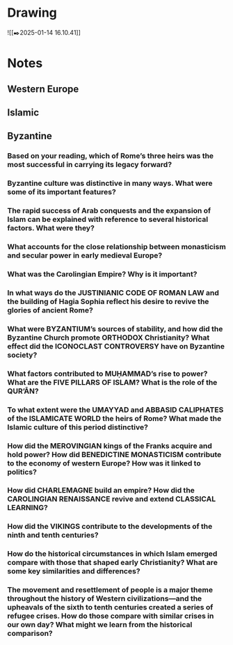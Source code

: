 # Drawing
![[✒️2025-01-14 16.10.41]]

# Notes
## Western Europe
## Islamic
## Byzantine




### Based on your reading, which of Rome’s three heirs was the most successful in carrying its legacy forward?

### Byzantine culture was distinctive in many ways. What were some of its important features?

### The rapid success of Arab conquests and the expansion of Islam can be explained with reference to several historical factors. What were they?

### What accounts for the close relationship between monasticism and secular power in early medieval Europe?

### What was the Carolingian Empire? Why is it important?

### In what ways do the JUSTINIANIC CODE OF ROMAN LAW and the building of Hagia Sophia reflect his desire to revive the glories of ancient Rome?

### What were BYZANTIUM’s sources of stability, and how did the Byzantine Church promote ORTHODOX Christianity? What effect did the ICONOCLAST CONTROVERSY have on Byzantine society?

### What factors contributed to MUḤAMMAD’s rise to power? What are the FIVE PILLARS OF ISLAM? What is the role of the QUR’ĀN?

### To what extent were the UMAYYAD and ABBASID CALIPHATES of the ISLAMICATE WORLD the heirs of Rome? What made the Islamic culture of this period distinctive?

### How did the MEROVINGIAN kings of the Franks acquire and hold power? How did BENEDICTINE MONASTICISM contribute to the economy of western Europe? How was it linked to politics?

### How did CHARLEMAGNE build an empire? How did the CAROLINGIAN RENAISSANCE revive and extend CLASSICAL LEARNING?

### How did the VIKINGS contribute to the developments of the ninth and tenth centuries?

### How do the historical circumstances in which Islam emerged compare with those that shaped early Christianity? What are some key similarities and differences?

### The movement and resettlement of people is a major theme throughout the history of Western civilizations—and the upheavals of the sixth to tenth centuries created a series of refugee crises. How do those compare with similar crises in our own day? What might we learn from the historical comparison?
